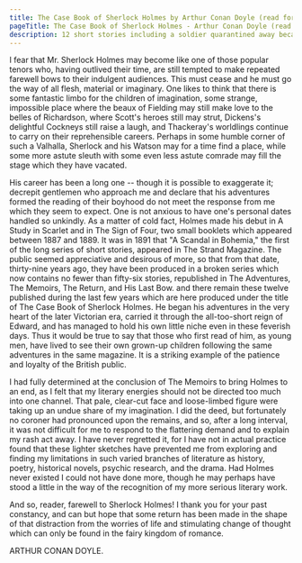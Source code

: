```yaml
---
title: The Case Book of Sherlock Holmes by Arthur Conan Doyle (read for free, online)
pageTitle: The Case Book of Sherlock Holmes - Arthur Conan Doyle (read for free, online)
description: 12 short stories including a soldier quarantined away because of a mystery illness to a veiled lodger with a harrowing story to confess. Read all 12 stories for free online.
---
```


I fear that Mr. Sherlock Holmes may become like one of those popular tenors who, having outlived their time, are still tempted to make repeated farewell bows to their indulgent audiences. This must cease and he must go the way of all flesh, material or imaginary. One likes to think that there is some fantastic limbo for the children of imagination, some strange, impossible place where the beaux of Fielding may still make love to the belles of Richardson, where Scott's heroes still may strut, Dickens's delightful Cockneys still raise a laugh, and Thackeray's worldlings continue to carry on their reprehensible careers. Perhaps in some humble corner of such a Valhalla, Sherlock and his Watson may for a time find a place, while some more astute sleuth with some even less astute comrade may fill the stage which they have vacated.

His career has been a long one -- though it is possible to exaggerate it; decrepit gentlemen who approach me and declare that his adventures formed the reading of their boyhood do not meet the response from me which they seem to expect. One is not anxious to have one's personal dates handled so unkindly. As a matter of cold fact, Holmes made his debut in A Study in Scarlet and in The Sign of Four, two small booklets which appeared between 1887 and 1889. It was in 1891 that "A Scandal in Bohemia," the first of the long series of short stories, appeared in The Strand Magazine. The public seemed appreciative and desirous of more, so that from that date, thirty-nine years ago, they have been produced in a broken series which now contains no fewer than fifty-six stories, republished in The Adventures, The Memoirs, The Return, and His Last Bow. and there remain these twelve published during the last few years which are here produced under the title of The Case Book of Sherlock Holmes.   He began his adventures in the very heart of the later Victorian era, carried it through the all-too-short reign of Edward, and has managed to hold his own little niche even in these feverish days. Thus it would be true to say that those who first read of him, as young men, have lived to see their own grown-up children following the same adventures in the same magazine. It is a striking example of the patience and loyalty of the British public.

I had fully determined at the conclusion of The Memoirs to bring Holmes to an end, as I felt that my literary energies should not be directed too much into one channel. That pale, clear-cut face and loose-limbed figure were taking up an undue share of my imagination. I did the deed, but fortunately no coroner had pronounced upon the remains, and so, after a long interval, it was not difficult for me to respond to the flattering demand and to explain my rash act away. I have never regretted it, for I have not in actual practice found that these lighter sketches have prevented me from exploring and finding my limitations in such varied branches of literature as history, poetry, historical novels, psychic research, and the drama. Had Holmes never existed I could not have done more, though he may perhaps have stood a little in the way of the recognition of my more serious literary work.

And so, reader, farewell to Sherlock Holmes! I thank you for your past constancy, and can but hope that some return has been made in the shape of that distraction from the worries of life and stimulating change of thought which can only be found in the fairy kingdom of romance.

ARTHUR CONAN DOYLE.
